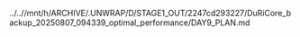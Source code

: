 ../..//mnt/h/ARCHIVE/.UNWRAP/D/STAGE1_OUT/2247cd293227/DuRiCore_backup_20250807_094339_optimal_performance/DAY9_PLAN.md